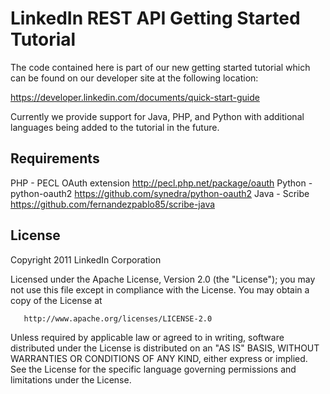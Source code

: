 LinkedIn REST API Getting Started Tutorial
==========================================

The code contained here is part of our new getting started tutorial which can be found on our developer site at the following location:

https://developer.linkedin.com/documents/quick-start-guide

Currently we provide support for Java, PHP, and Python with additional languages being added to the tutorial in the future.

Requirements
------------

PHP - PECL OAuth extension http://pecl.php.net/package/oauth
Python - python-oauth2 https://github.com/synedra/python-oauth2
Java - Scribe https://github.com/fernandezpablo85/scribe-java

License
-------

Copyright 2011 LinkedIn Corporation

   Licensed under the Apache License, Version 2.0 (the "License");
   you may not use this file except in compliance with the License.
   You may obtain a copy of the License at

       http://www.apache.org/licenses/LICENSE-2.0

   Unless required by applicable law or agreed to in writing, software
   distributed under the License is distributed on an "AS IS" BASIS,
   WITHOUT WARRANTIES OR CONDITIONS OF ANY KIND, either express or implied.
   See the License for the specific language governing permissions and
   limitations under the License.
